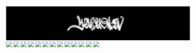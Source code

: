 ![Header](https://github.com/yakush3v/yakush3v/blob/main/assets/header.png)
<img src="https://img.shields.io/badge/'_₊_˚_✧-black?style=for-the-badge"/> <img src="https://img.shields.io/badge/1С_Предприятие-black?style=for-the-badge"/> <img src="https://img.shields.io/badge/HTML-black?style=for-the-badge&logo=html5&logoColor=white"/> <img src="https://img.shields.io/badge/CSS-black?style=for-the-badge&logo=css3&logoColor=white"/> <img src="https://img.shields.io/badge/git-black?style=for-the-badge&logo=git&logoColor=white"/> <img src="https://img.shields.io/badge/github-black?style=for-the-badge&logo=github&logoColor=white"/> <img src="https://img.shields.io/badge/python-black?style=for-the-badge&logo=python&logoColor=white"/> <img src="https://img.shields.io/badge/linux-black?style=for-the-badge&logo=linux&logoColor=white"/> <img src="https://img.shields.io/badge/ubuntu-black?style=for-the-badge&logo=ubuntu&logoColor=white"/> <img src="https://img.shields.io/badge/obsidian-black?style=for-the-badge&logo=obsidian&logoColor=white"/> <img src="https://img.shields.io/badge/figma-black?style=for-the-badge&logo=figma&logoColor=white"/> <img src="https://img.shields.io/badge/Adobe_Photoshop-black?style=for-the-badge"/> <img src="https://img.shields.io/badge/✧_˚_₊_'-black?style=for-the-badge"/>
